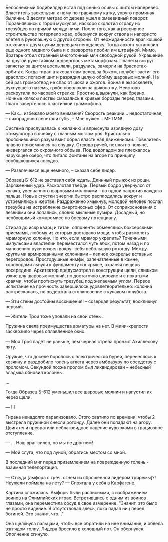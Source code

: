 Белоснежный бодибилдер встал под сенью оливы с щитом наперевес. Властитель заскользил к нему по травяному катку, упруго проминая былинки. В десяти метрах от дерева ушел в змеевидный поворот. Поравнявшись с горой мускулов, наскоро сколотил ограду из трезубцев по прямой между ними. После того, как агрессивное строительство потерпело крах, обернулся вокруг ствола и напористо влетел в рукопашную с другой стороны. От неожиданности враг кошкой отскочил к двум сухим деревцам неподалеку. Тогда архонт установил еще одного медного быка и с разворота пробил им штрафной. Мимо. Вратарь отбил странный многотонный мяч свободной рукой. Украшение на другой руке тайком подверглось метаморфозам. Планеты вокруг запястья за щитом воспылали, раздулись, замерли на браслетах-орбитах. Когда тиран атаковал сам вслед за быком, полубог застиг его врасплох: погасил щит и разрядил целую обойму шаровых молний. На сей раз громоотвод не спас от шока и ожогов. Воина в экзоскелете, рухнувшего наземь, грубо поволокли за щиколотку. Неистово раскрутили по часовой стрелке. Яростно швырнули, как бревно. Ночные кляксы листвы смазались в кривые борозды перед глазами. Плато завертелось пластинкой граммофона.

— Как... избежало моего внимания? Скорость реакции... недостаточная, – лихорадочно лепетали губы, – Мне нужен... MFTMN!

Система прислушалась к желанию и впрыснула изрядную дозу стимулятора в ячейку с главным мозгом роя. Кристально прояснившийся разум вмиг обрел власть над движениями. Повелитель плавно приземлился на опушку. Отсюда ручей, петляя по поляне, низвергался со скромного обрыва. Под водопадом же плескалось чарующее озеро, что питало фонтаны на агоре по принципу сообщающихся сосудов.

— Развлечемся еще немного, – сказал себе лидер.

Образец Б-612 не заставил себя ждать. Длинный прыжок из рощи. Заряженный удар. Расколотая твердь. Первый бодро увернулся от кулака, увенчанного шаровыми молниями – по одной напротив каждого пальца. Новые сгустки энергии быстро расплодились вокруг и устремились к жертве. Раздраженно хмыкнув, молодой человек послал трезубец на истребление смертоносных сфер. От соприкосновения с лезвиями они лопались, словно мыльные пузыри. Досадный, но необходимый компромисс по боевому потенциалу.

Стирая до искр кварц и титан, оппоненты обменялись боксерскими приемами, любому из которых доставало мощи, чтобы размолоть мраморную колонну. Но что, если мрамор укрепить? Точечными импульсами властелин переместился чуть вбок, потом назад и по мановению руки возвел вокруг себя небольшую ротонду. Между круглыми армированными колоннами – лепное ожерелье вставных перегородок. Простодушные нимфы, запечатленные в камне, хороводами льнули к фундаменту и к крыше, охраняя пещеры посередине. Архитектор предусмотрел в конструкции щели, слишком узкие для шаровых молний, но достаточно широкие и с покатыми краями, чтобы протиснуть трезубец под желаемым углом. Первое испытание на прочность завершилось удовлетворительно: колонна растрескалась, но выдержала столкновение с кулаком полубога.

— Эти стены достойны восхищения! – созерцая результат, воскликнул первый.

— Жители Трои тоже уповали на свои стены.

Пружина свела преимущества арматуры на нет. В мини-крепости засквозило через оплавленное окно.

— Моя Троя падёт не раньше, чем черная стрела пронзит Ахиллесову пяту.

Оружие, что доселе боролось с электрической бурей, перенеслось к хозяину и раздробило голень атлета через амбразуру по соседству с проломом. Секундой позже пролом был ликвидирован – небесный владыка обновил колонны.

...

Тогда Образец Б-612 уменьшил все шаровые молнии и напустил их через щели.

— !!!

Тирана ненадолго парализовало. Этого хватило по времени, чтобы 2 выстрела пружиной снесли ротонду. Далее они попадают на агору. Двигатели превратили неблаговидное падение кувырками в грациозное отступление.

—  ... Наш враг силен, но мы не дрогнем!

— Мой слуга, что под луной, обратись местом со мной.

В последний миг перед приземлением на поврежденную голень - взаимная телепортация.

— Откуда \[амфора с греч. огнем из сброшенной лидером триремы\]?! Неужели поймала на лету?
— Спрятала у себя в Карфагене.

Картина сложилась. Амфоры были расписными, с изображением воинов на Олимпийских играх. Встретившись с одним из воинов глазами, она переместила сосуд в свое измерение. 
"Значит, это было не просто видение. Я отсутствовал здесь, пока падал ниц перед богиней. Это значит, что...". 

Она щелкнула пальцами, чтобы все обратили на нее внимание, и обвела взглядом толпу. Лидера бросило в холодный пот. Он обернулся. Ополчение сгинуло.